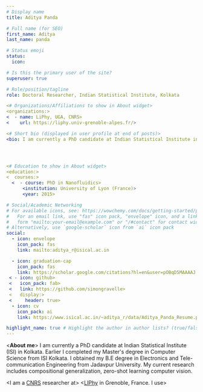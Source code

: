 ```yaml
---
# Display name
title: Aditya Panda

# Full name (for SEO)
first_name: Aditya
last_name: panda

# Status emoji
status:
  icon:

# Is this the primary user of the site?
superuser: true

# Role/position/tagline
role: Doctoral Researcher, Indian Statistical Institute, Kolkata

<# Organizations/Affiliations to show in About widget>
<organizations:>
<  - name: LiPhy, UGA, CNRS>
<    url: https://liphy.univ-grenoble-alpes.fr/>

<# Short bio (displayed in user profile at end of posts)>
<bio: I am currently a PhD candidate at Indian Statistical Institute in Kolkata, where I mainly work on data efficient deep learning approaches.>




<# Education to show in About widget>
<education:>
<  courses:>
  <  - course: PhD in Nanofluidics>
      <institution: University of Lyon (France)>
      <year: 2015>

# Social/Academic Networking
# For available icons, see: https://wowchemy.com/docs/getting-started/page-builder/#icons
#   For an email link, use "fas" icon pack, "envelope" icon, and a link in the
#   form "mailto:your-email@example.com" or "/#contact" for contact widget.
# Alternatively, use `google-scholar` icon from `ai` icon pack
social:
  - icon: envelope
    icon_pack: fas
    link: mailto:aditya_r@isical.ac.in

  - icon: graduation-cap
    icon_pack: fas
    link: https://scholar.google.com/citations?hl=en&user=pOBqD5MAAAAJ
 < - icon: github>
 <   icon_pack: fab>
 <   link: https://github.com/simongravelle>
 <   display:>
 <     header: true>
  - icon: cv
    icon_pack: ai
    link: https://www.isical.ac.in/~aditya_r/data/Aditya_Panda_Resume.pdf

highlight_name: true # Highlight the author in author lists? (true/false)
---
```

<**About me**>
I am currently a PhD candidate at Indian Statistical Institute (ISI) in Kolkata. Earlier I completed my Master's degree in Computer Science from ISI Kolkata. I obtained my B.E degree in Electronics and Tele-communication Engineering from Jadavpur University. My current research includes compositional generalization, zero-shot learning computer vision.

<I am a [CNRS](https://www.cnrs.fr/) researcher at>
<[LIPhy](https://liphy.univ-grenoble-alpes.fr/) in Grenoble, France. I use>
<molecular simulations to study fluids at interfaces and soft matter systems.>


